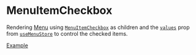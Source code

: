 # MenuItemCheckbox

<p data-description>
  Rendering <a href="/components/menu">Menu</a> using <a href="/api-reference/menu-item-checkbox"><code>MenuItemCheckbox</code></a> as children and the <a href="/api-reference/menu-store#values"><code>values</code></a> prop from <a href="/api-reference/menu-store"><code>useMenuStore</code></a> to control the checked items.
</p>

<a href="./index.tsx" data-playground>Example</a>
